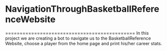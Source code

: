 # NavigationThroughBasketballReferenceWebsite
=============================================
In this project we are creating a bot to navigate us to the BasketballReference Website, choose a player from the home page and print his/her career stats.
